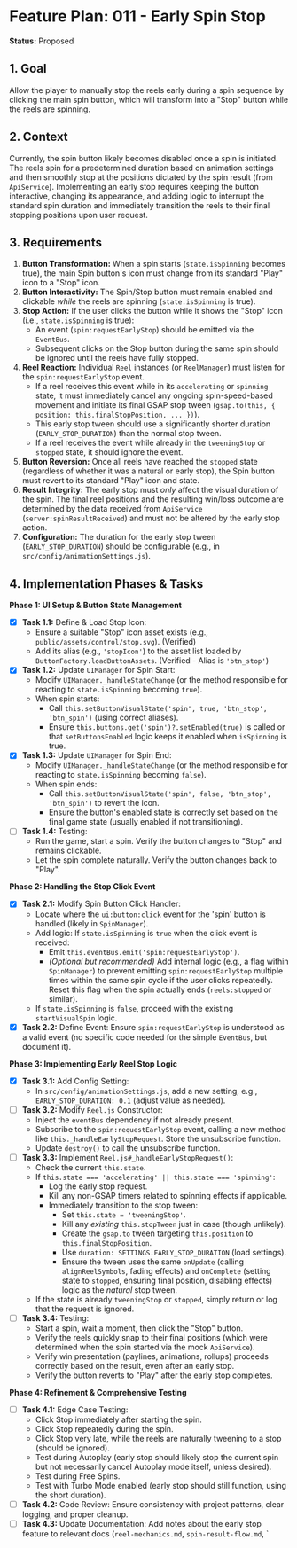 # Feature Plan: 011 - Early Spin Stop

**Status:** Proposed

## 1. Goal

Allow the player to manually stop the reels early during a spin sequence by clicking the main spin button, which will transform into a "Stop" button while the reels are spinning.

## 2. Context

Currently, the spin button likely becomes disabled once a spin is initiated. The reels spin for a predetermined duration based on animation settings and then smoothly stop at the positions dictated by the spin result (from `ApiService`). Implementing an early stop requires keeping the button interactive, changing its appearance, and adding logic to interrupt the standard spin duration and immediately transition the reels to their final stopping positions upon user request.

## 3. Requirements

1.  **Button Transformation:** When a spin starts (`state.isSpinning` becomes true), the main Spin button's icon must change from its standard "Play" icon to a "Stop" icon.
2.  **Button Interactivity:** The Spin/Stop button must remain enabled and clickable *while* the reels are spinning (`state.isSpinning` is true).
3.  **Stop Action:** If the user clicks the button while it shows the "Stop" icon (i.e., `state.isSpinning` is true):
    *   An event (`spin:requestEarlyStop`) should be emitted via the `EventBus`.
    *   Subsequent clicks on the Stop button during the same spin should be ignored until the reels have fully stopped.
4.  **Reel Reaction:** Individual `Reel` instances (or `ReelManager`) must listen for the `spin:requestEarlyStop` event.
    *   If a reel receives this event while in its `accelerating` or `spinning` state, it must immediately cancel any ongoing spin-speed-based movement and initiate its final GSAP stop tween (`gsap.to(this, { position: this.finalStopPosition, ... })`).
    *   This early stop tween should use a significantly shorter duration (`EARLY_STOP_DURATION`) than the normal stop tween.
    *   If a reel receives the event while already in the `tweeningStop` or `stopped` state, it should ignore the event.
5.  **Button Reversion:** Once all reels have reached the `stopped` state (regardless of whether it was a natural or early stop), the Spin button must revert to its standard "Play" icon and state.
6.  **Result Integrity:** The early stop must *only* affect the visual duration of the spin. The final reel positions and the resulting win/loss outcome are determined by the data received from `ApiService` (`server:spinResultReceived`) and must not be altered by the early stop action.
7.  **Configuration:** The duration for the early stop tween (`EARLY_STOP_DURATION`) should be configurable (e.g., in `src/config/animationSettings.js`).

## 4. Implementation Phases & Tasks

**Phase 1: UI Setup & Button State Management**

*   [x] **Task 1.1:** Define & Load Stop Icon:
    *   Ensure a suitable "Stop" icon asset exists (e.g., `public/assets/control/stop.svg`). (Verified)
    *   Add its alias (e.g., `'stopIcon'`) to the asset list loaded by `ButtonFactory.loadButtonAssets`. (Verified - Alias is `'btn_stop'`)
*   [x] **Task 1.2:** Update `UIManager` for Spin Start:
    *   Modify `UIManager._handleStateChange` (or the method responsible for reacting to `state.isSpinning` becoming `true`).
    *   When spin starts:
        *   Call `this.setButtonVisualState('spin', true, 'btn_stop', 'btn_spin')` (using correct aliases).
        *   Ensure `this.buttons.get('spin')?.setEnabled(true)` is called or that `setButtonsEnabled` logic keeps it enabled when `isSpinning` is true.
*   [x] **Task 1.3:** Update `UIManager` for Spin End:
    *   Modify `UIManager._handleStateChange` (or the method responsible for reacting to `state.isSpinning` becoming `false`).
    *   When spin ends:
        *   Call `this.setButtonVisualState('spin', false, 'btn_stop', 'btn_spin')` to revert the icon.
        *   Ensure the button's enabled state is correctly set based on the final game state (usually enabled if not transitioning).
*   [ ] **Task 1.4:** Testing:
    *   Run the game, start a spin. Verify the button changes to "Stop" and remains clickable.
    *   Let the spin complete naturally. Verify the button changes back to "Play".

**Phase 2: Handling the Stop Click Event**

*   [x] **Task 2.1:** Modify Spin Button Click Handler:
    *   Locate where the `ui:button:click` event for the 'spin' button is handled (likely in `SpinManager`).
    *   Add logic: If `state.isSpinning` is `true` when the click event is received:
        *   Emit `this.eventBus.emit('spin:requestEarlyStop')`.
        *   *(Optional but recommended)* Add internal logic (e.g., a flag within `SpinManager`) to prevent emitting `spin:requestEarlyStop` multiple times within the same spin cycle if the user clicks repeatedly. Reset this flag when the spin actually ends (`reels:stopped` or similar).
    *   If `state.isSpinning` is `false`, proceed with the existing `startVisualSpin` logic.
*   [x] **Task 2.2:** Define Event: Ensure `spin:requestEarlyStop` is understood as a valid event (no specific code needed for the simple `EventBus`, but document it).

**Phase 3: Implementing Early Reel Stop Logic**

*   [x] **Task 3.1:** Add Config Setting:
    *   In `src/config/animationSettings.js`, add a new setting, e.g., `EARLY_STOP_DURATION: 0.1` (adjust value as needed).
*   [ ] **Task 3.2:** Modify `Reel.js` Constructor:
    *   Inject the `eventBus` dependency if not already present.
    *   Subscribe to the `spin:requestEarlyStop` event, calling a new method like `this._handleEarlyStopRequest`. Store the unsubscribe function.
    *   Update `destroy()` to call the unsubscribe function.
*   [ ] **Task 3.3:** Implement `Reel.js#_handleEarlyStopRequest()`:
    *   Check the current `this.state`.
    *   If `this.state === 'accelerating' || this.state === 'spinning'`:
        *   Log the early stop request.
        *   Kill any non-GSAP timers related to spinning effects if applicable.
        *   Immediately transition to the stop tween:
            *   Set `this.state = 'tweeningStop'`.
            *   Kill any *existing* `this.stopTween` just in case (though unlikely).
            *   Create the `gsap.to` tween targeting `this.position` to `this.finalStopPosition`.
            *   Use `duration: SETTINGS.EARLY_STOP_DURATION` (load settings).
            *   Ensure the tween uses the same `onUpdate` (calling `alignReelSymbols`, fading effects) and `onComplete` (setting state to `stopped`, ensuring final position, disabling effects) logic as the *natural* stop tween.
    *   If the state is already `tweeningStop` or `stopped`, simply return or log that the request is ignored.
*   [ ] **Task 3.4:** Testing:
    *   Start a spin, wait a moment, then click the "Stop" button.
    *   Verify the reels quickly snap to their final positions (which were determined when the spin started via the mock `ApiService`).
    *   Verify win presentation (paylines, animations, rollups) proceeds correctly based on the result, even after an early stop.
    *   Verify the button reverts to "Play" after the early stop completes.

**Phase 4: Refinement & Comprehensive Testing**

*   [ ] **Task 4.1:** Edge Case Testing:
    *   Click Stop immediately after starting the spin.
    *   Click Stop repeatedly during the spin.
    *   Click Stop very late, while the reels are naturally tweening to a stop (should be ignored).
    *   Test during Autoplay (early stop should likely stop the current spin but not necessarily cancel Autoplay mode itself, unless desired).
    *   Test during Free Spins.
    *   Test with Turbo Mode enabled (early stop should still function, using the short duration).
*   [ ] **Task 4.2:** Code Review: Ensure consistency with project patterns, clear logging, and proper cleanup.
*   [ ] **Task 4.3:** Update Documentation: Add notes about the early stop feature to relevant docs (`reel-mechanics.md`, `spin-result-flow.md`, `